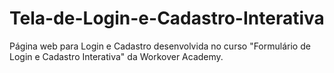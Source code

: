 # Tela-de-Login-e-Cadastro-Interativa
Página web para Login e Cadastro desenvolvida no curso "Formulário de Login e Cadastro Interativa" da Workover Academy.
